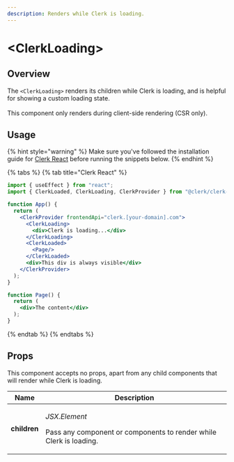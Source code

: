 ```yaml
---
description: Renders while Clerk is loading.
---
```


# \<ClerkLoading>

## Overview

The `<ClerkLoading>` renders its children while Clerk is loading, and is helpful for showing a custom loading state.\
\
This component only renders during client-side rendering (CSR only).

## Usage

{% hint style="warning" %}
Make sure you've followed the installation guide for [Clerk React](../../reference/clerk-react/installation.md) before running the snippets below.
{% endhint %}

{% tabs %}
{% tab title="Clerk React" %}
```jsx
import { useEffect } from "react";
import { ClerkLoaded, ClerkLoading, ClerkProvider } from "@clerk/clerk-react";

function App() {
  return (
    <ClerkProvider frontendApi="clerk.[your-domain].com">
      <ClerkLoading>
        <div>Clerk is loading...</div>
      </ClerkLoading>
      <ClerkLoaded>
        <Page/>
      </ClerkLoaded>
      <div>This div is always visible</div>
    </ClerkProvider>
  );
}

function Page() {
  return (
    <div>The content</div>
  );
}
```
{% endtab %}
{% endtabs %}

## Props

This component accepts no props, apart from any child components that will render while Clerk is loading.

| Name         | Description                                                                                          |
| ------------ | ---------------------------------------------------------------------------------------------------- |
| **children** | <p><em>JSX.Element</em></p><p>Pass any component or components to render while Clerk is loading.</p> |

